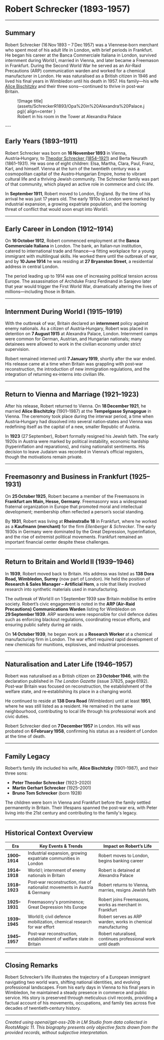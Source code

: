 # Robert Schrecker (1893-1957)

---

## Summary  
Robert Schrecker (16 Nov 1893 – 7 Dec 1957) was a Viennese‑born merchant who spent most of his adult life in London, with brief periods in Frankfurt. He began his career at the Banca Commerciale Italiana in London, survived internment during World I, married in Vienna, and later became a Freemason in Frankfurt. During the Second World War he served as an Air‑Raid Precautions (ARP) communication warden and worked for a chemical manufacturer in London. He was naturalised as a British citizen in 1946 and lived his final years in Wimbledon until his death in 1957. His family—his wife [Alice Bischitzky](BischitzkyA1901.md) and their three sons—continued to thrive in post‑war Britain.

<figure markdown="span">
  ![Image title](assets/SchreckerR1893/Opa%20in%20Alexandra%20Palace.jpg){ align=center }
  <figcaption>Robert in his room in the Tower at Alexandra Palace</figcaption>
</figure>
---

## Early Years (1893–1911)

Robert Schrecker was born on **16 November 1893** in Vienna, Austria‑Hungary, to [Theodor Schrecker (1854–1921)](SchreckerT1854.md) and Berta Neurath (1861–1931). He was one of eight children: Elsa, Martha, Clara, Paul, Franz, Karl, and himself. Vienna at the turn of the twentieth century was a cosmopolitan capital of the Austro‑Hungarian Empire, home to vibrant cultural life and a thriving Jewish community. The Schrecker family was part of that community, which played an active role in commerce and civic life.

In **September 1911**, Robert moved to London, England. By the time of his arrival he was just 17 years old. The early 1910s in London were marked by industrial expansion, a growing expatriate population, and the looming threat of conflict that would soon erupt into World I.

---

## Early Career in London (1912–1914)

On **16 October 1912**, Robert commenced employment at the **Banca Commerciale Italiana** in London. The bank, an Italian‑run institution, catered to international trade and finance—a fitting workplace for a young immigrant with multilingual skills. He worked there until the outbreak of war, and by **10 June 1914** he was residing at **27 Bryanston Street**, a residential address in central London.

The period leading up to 1914 was one of increasing political tension across Europe. The assassination of Archduke Franz Ferdinand in Sarajevo later that year would trigger the First World War, dramatically altering the lives of millions—including those in Britain.

---

## Internment During World I (1915–1919)

With the outbreak of war, Britain declared an **internment** policy against enemy nationals. As a citizen of Austria‑Hungary, Robert was placed in detention on **7 August 1915** at Alexandra Palace, London. Internment camps were common for German, Austrian, and Hungarian nationals; many detainees were allowed to work in the civilian economy under strict supervision.

Robert remained interned until **7 January 1919**, shortly after the war ended. His release came at a time when Britain was grappling with post‑war reconstruction, the introduction of new immigration regulations, and the integration of returning ex‑interns into civilian life.

---

## Return to Vienna and Marriage (1921–1923)

After his release, Robert returned to Vienna. On **18 December 1921**, he married **Alice Bischitzky** (1901–1987) at the **Tempelgasse Synagogue** in Vienna. The ceremony took place during the interwar period, a time when Austria‑Hungary had dissolved into several nation‑states and Vienna was redefining itself as the capital of a new, smaller Republic of Austria.

In **1923** (27 September), Robert formally resigned his Jewish faith. The early 1920s in Austria were marked by political instability, economic hardship (hyperinflation and reparations), and rising nationalist sentiments. His decision to leave Judaism was recorded in Vienna’s official registers, though the motivations remain private.

---

## Freemasonry and Business in Frankfurt (1925–1931)

On **25 October 1925**, Robert became a member of the Freemasons in **Frankfurt am Main, Hesse, Germany**. Freemasonry was a widespread fraternal organization in Europe that promoted moral and intellectual development; membership often reflected a person’s social standing.

By **1931**, Robert was living at **Rheinstraße 18** in Frankfurt, where he worked as a **Kaufmann (merchant)** for the firm *Ellenberger & Schrecker*. The early 1930s in Germany were dominated by the Great Depression, hyperinflation, and the rise of extremist political movements. Frankfurt remained an important financial center despite these challenges.

---

## Return to Britain and World II (1939–1946)

In **1939**, Robert moved back to Britain. His address was listed as **138 Dora Road, Wimbledon, Surrey** (now part of London). He held the position of **Research & Sales Manager – Artificial Horn**, a role that likely involved research into synthetic materials used in manufacturing.

The outbreak of World II on 1 September 1939 saw Britain mobilise its entire society. Robert’s civic engagement is noted in the **ARP (Air‑Raid Precautions) Communications Warden** listing for Wimbledon on **29 September 1939**. ARP wardens were responsible for civil defence duties such as enforcing blackout regulations, coordinating rescue efforts, and ensuring public safety during air raids.

On **14 October 1939**, he began work as a **Research Worker** at a chemical manufacturing firm in London. The war effort required rapid development of new chemicals for munitions, explosives, and industrial processes.

---

## Naturalisation and Later Life (1946–1957)

Robert was naturalised as a British citizen on **23 October 1946**, with the declaration published in *The London Gazette* (issue 37825, page 6192). Post‑war Britain was focused on reconstruction, the establishment of the welfare state, and re‑establishing its place in a changing world.

He continued to reside at **138 Dora Road** (Wimbledon) until at least **1951**, where he was still listed as a resident. He remained in the same neighbourhood, contributing to local life through his professional work and civic duties.

Robert Schrecker died on **7 December 1957** in London. His will was probated on **6 February 1958**, confirming his status as a resident of London at the time of death.

---

## Family Legacy

Robert’s family life included his wife, **Alice Bischitzky** (1901–1987), and their three sons:

- **Peter Theodor Schrecker** (1923–2020)
- **Martin Gerhart Schrecker** (1925–2001)
- **Bruno Tom Schrecker** (born 1928)

The children were born in Vienna and Frankfurt before the family settled permanently in Britain. Their lifespans spanned the post‑war era, with Peter living into the 21st century and contributing to the family's legacy.

---

## Historical Context Overview

| Era | Key Events & Trends | Impact on Robert’s Life |
|-----|----------------------|-------------------------|
| **1900–1914** | Industrial expansion, growing expatriate communities in London | Robert moves to London, begins banking career |
| **1914–1918** | World I; internment of enemy nationals in Britain | Robert is detained at Alexandra Palace |
| **1918–1923** | Post‑war reconstruction, rise of nationalist movements in Austria & Germany | Robert returns to Vienna, marries, resigns Jewish faith |
| **1925–1931** | Freemasonry's prominence; Great Depression hits Europe | Robert joins Freemasons, works as merchant in Frankfurt |
| **1939–1945** | World II; civil defence mobilization, chemical research for war effort | Robert serves as ARP warden, works in chemical manufacturing |
| **1945–1957** | Post‑war reconstruction, establishment of welfare state in Britain | Robert naturalised, continues professional work until death |

---

## Closing Remarks

Robert Schrecker’s life illustrates the trajectory of a European immigrant navigating two world wars, shifting national identities, and evolving professional landscapes. From his early days in Vienna to his final years in Wimbledon, he maintained a steady presence in commerce and public service. His story is preserved through meticulous civil records, providing a factual account of his movements, occupations, and family ties across five decades of twentieth‑century history.

---



*Created using openai/gpt-oss-20b in LM Studio from data collected in RootsMagic 11. 
This biography presents only objective facts drawn from the provided records, without subjective interpretation.*